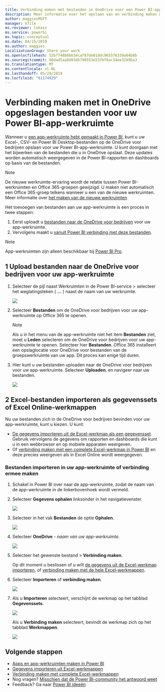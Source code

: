 ```yaml
---
title: Verbinding maken met bestanden in OneDrive voor een Power BI-app-werkruimte
description: Meer informatie over het opslaan van en verbinding maken met uw Excel-, CSV- en Power BI Desktop-bestanden op de OneDrive voor uw Power BI-app-werkruimte.
author: maggiesMSFT
manager: kfile
ms.reviewer: lukasz
ms.service: powerbi
ms.topic: conceptual
ms.date: 04/15/2019
ms.author: maggies
LocalizationGroup: Share your work
ms.openlocfilehash: 52b7748b6b634caf87de01ddc965576339a04b8b
ms.sourcegitcommit: 60dad5aa0d85db790553e537bf8ac34ee3289ba3
ms.translationtype: MT
ms.contentlocale: nl-NL
ms.lasthandoff: 05/29/2019
ms.locfileid: "61174929"
---
```

# <a name="connect-to-files-stored-in-onedrive-for-your-power-bi-app-workspace"></a>Verbinding maken met in OneDrive opgeslagen bestanden voor uw Power BI-app-werkruimte
Wanneer u [een app-werkruimte hebt gemaakt in Power BI](service-create-distribute-apps.md), kunt u uw Excel-, CSV- en Power BI Desktop-bestanden op de OneDrive voor bedrijven opslaan voor uw Power BI-app-werkruimte. U kunt doorgaan met het bijwerken van de bestanden die u in OneDrive opslaat. Deze updates worden automatisch weergegeven in de Power BI-rapporten en dashboards op basis van de bestanden. 

> [!NOTE]
> De nieuwe werkruimte-ervaring wordt de relatie tussen Power BI-werkruimten en Office 365-groepen gewijzigd. U maken niet automatisch een Office 365-groep telkens wanneer u een van de nieuwe werkruimten. Meer informatie over [het maken van de nieuwe werkruimten](service-create-the-new-workspaces.md)

Het toevoegen van bestanden aan uw app-werkruimte is een proces in twee stappen: 

1. Eerst uploadt u [bestanden naar de OneDrive voor bedrijven](service-connect-to-files-in-app-workspace-onedrive-for-business.md#1-upload-files-to-the-onedrive-for-business-for-your-app-workspace) voor uw app-werkruimte.
2. Vervolgens maakt u [vanuit Power BI verbinding met deze bestanden](service-connect-to-files-in-app-workspace-onedrive-for-business.md#2-import-excel-files-as-datasets-or-as-excel-online-workbooks).

> [!NOTE]
> App-werkruimten zijn alleen beschikbaar bij [Power BI Pro](service-features-license-type.md).
> 

## <a name="1-upload-files-to-the-onedrive-for-business-for-your-app-workspace"></a>1 Upload bestanden naar de OneDrive voor bedrijven voor uw app-werkruimte
1. Selecteer de pijl naast Werkruimten in de Power BI-service > selecteer het weglatingsteken ( **…** ) naast de naam van uw werkruimte. 
   
   ![](media/service-connect-to-files-in-app-workspace-onedrive-for-business/power-bi-app-ellipsis.png)
2. Selecteer **Bestanden** om de OneDrive voor bedrijven voor uw app-werkruimte op Office 365 te openen.
   
   > [!NOTE]
   > Als u in het menu van de app-werkruimte niet het item **Bestanden** ziet, moet u **Leden** selecteren om de OneDrive voor bedrijven voor uw app-werkruimte te openen. Selecteer hier **Bestanden**. Office 365 installeert een opslaglocatie voor OneDrive voor bestanden van de groepswerkruimte van uw app. Dit proces kan enige tijd duren. 
   > 
   > 
3. Hier kunt u uw bestanden uploaden naar de OneDrive voor bedrijven voor uw app-werkruimte. Selecteer **Uploaden**, en navigeer naar uw bestanden.
   
   ![](media/service-connect-to-files-in-app-workspace-onedrive-for-business/pbi_grpfilesonedrive.png)

## <a name="2-import-excel-files-as-datasets-or-as-excel-online-workbooks"></a>2 Excel-bestanden importeren als gegevenssets of Excel Online-werkmappen
Nu uw bestanden zich in de OneDrive voor bedrijven bevinden voor uw app-werkruimte, kunt u kiezen. U kunt: 

* [De gegevens importeren uit de Excel-werkmap als een gegevensset](service-get-data-from-files.md). Gebruik vervolgens de gegevens om rapporten en dashboards die kunt u in een webbrowser en op mobiele apparaten weergeven.
* Of [verbinding maken met een complete Excel-werkmap in Power BI](service-excel-workbook-files.md) en deze precies weergeven als in Excel Online wordt weergegeven.

### <a name="import-or-connect-to-the-files-in-your-app-workspace"></a>Bestanden importeren in uw app-werkruimte of verbinding ermee maken
1. Schakel in Power BI over naar de app-werkruimte, zodat de naam van de app-werkruimte in de linkerbovenhoek wordt vermeld. 
2. Selecteer **Gegevens ophalen** linksonder in het navigatievenster. 
   
   ![](media/service-connect-to-files-in-app-workspace-onedrive-for-business/power-bi-app-get-data-button.png)
3. Selecteer in het vak **Bestanden** de optie **Ophalen**.
   
   ![](media/service-connect-to-files-in-app-workspace-onedrive-for-business/pbi_getfiles.png)
4. Selecteer **OneDrive** - *naam van uw app-werkruimte*.
   
    ![](media/service-connect-to-files-in-app-workspace-onedrive-for-business/pbi_grp_one_drive_shrpt.png)
5. Selecteer het gewenste bestand > **Verbinding maken**.
   
    Op dit moment u beslissen of u wilt [de gegevens uit de Excel-werkmap importeren](service-get-data-from-files.md), of [verbinding maken met de hele Excel-werkmappen](service-excel-workbook-files.md).
6. Selecteer **Importeren** of **verbinding maken**.
   
    ![](media/service-connect-to-files-in-app-workspace-onedrive-for-business/pbi_importexceldataorwholecrop.png)
7. Als u **Importeren** selecteert, verschijnt de werkmap op het tabblad **Gegevenssets**. 
   
    ![](media/service-connect-to-files-in-app-workspace-onedrive-for-business/power-bi-app-excel-file-import.png)
   
    Als u **Verbinding maken** selecteert, bevindt de werkmap zich op het tabblad **Werkmappen**.
   
    ![](media/service-connect-to-files-in-app-workspace-onedrive-for-business/power-bi-app-excel-file-connect.png)

## <a name="next-steps"></a>Volgende stappen
* [Apps en app-werkruimten maken in Power BI](service-create-distribute-apps.md)
* [Gegevens importeren uit Excel-werkmappen](service-get-data-from-files.md)
* [Verbinding maken met complete Excel-werkmappen](service-excel-workbook-files.md)
* Nog vragen? [Misschien dat de Power BI-community het antwoord weet](http://community.powerbi.com/)
* Feedback? Ga naar [Power BI ideeën](https://ideas.powerbi.com/forums/265200-power-bi)

